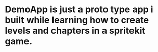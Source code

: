 # DemoApp is just a proto type app i built while learning how to create levels and chapters in a spritekit game.
